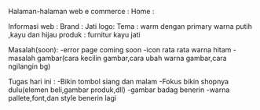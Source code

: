 Halaman-halaman web e commerce :
Home :



Informasi web :
Brand : Jati 
logo:
Tema : warm dengan primary warna putih ,kayu dan hijau
produk : furnitur kayu jati

Masalah(soon):
-error page coming soon
-icon rata rata warna hitam
-masalah gambar(cara kecilin gambar,cara ubah warna gambar,cara ngilangin bg)

Tugas hari ini :
-Bikin tombol siang dan malam
-Fokus bikin shopnya dulu(elemen beli,gambar produk,dll)
-gambar badag benerin
-warna pallete,font,dan style benerin lagi


